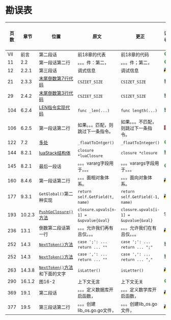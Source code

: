 # 勘误表

页数		| 章节		| 位置									| 原文									| 更正									| 读者					| 更正版次
------- | --------- | ------------------------------------- | ------------------------------------- | ------------------------------------- | --------------------- | ---------
VII		| 前言		| 第二段话								| 前18章的代表							| 前18章的代码							| ![moon][moon]			| 
11		| 2.2		| 第一段话第二行							| 。。。件：第二，							| 。。。件；第二，							| ![moon][moon]			| 
12		| 2.2.1		| 第三段话								| 调式信息								| 调试信息								| ![泡泡][泡泡]			| 
21		| 2.3.3		|[末尾倒数第7行代码][p21]					| `CSZIET_SIZE`							| `CSIZET_SIZE`							| ![小灰先生][小灰先生]	| 
29		| 2.4.2		|[末尾倒数第3行代码][p29]					| `CSZIET_SIZE`							| `CSIZET_SIZE`							| ![小灰先生][小灰先生]	| 
104		| 6.2.4		|[LEN指令实现代码][p104]					| `func _len(...)`						| `func length(...)`					| ![小灰先生][小灰先生]	| 
106		| 6.2.5		| 第一段话第二行							| 如果。。。匹配，则跳过下一条指令。			| 如果。。。不匹配，则跳过下一条指令。		| ![开心就好][开心就好]	| 
122		| 7.2		|[多处][p122]							| `_floatToIntger()`					| `_floatToInteger()`					| ![moon][moon]			| 
144		| 8.2.1		|[luaStack结构体][p144]					| `closure *luaClosure`					| `closure *closure`					| ![小灰先生][小灰先生]	| 
145		| 8.2.1		|最后一段话								| 。。。vararg字段用于。。。				| 。。。varargs字段用于。。。				| ![moon][moon]			| 
160		| 8.4.6		| 第一段话第二行							| 。。。面相对象体系。						| 。。。面向对象体系。						| ![泡泡][泡泡]			| 
177		| 9.3.1		| `GetGlobal()`第二种实现					| `return self.GetField(t, name)`		| `return self.GetField(-1, name)`		| ![泡泡][泡泡]			| 
193		| 10.2.3	| [`PushGoClosure()`方法][p193]			| `closure.upvals[n-1] = &upvalue{&val}`|`closure.upvals[i-1] = &upvalue{&val}` | ![孤舟钓客][孤舟钓客]	|
236		| 13.1		| 倒数第二段话第一行						| 。。。允许我们再有且仅。。。				| 。。。允许我们在有且仅。。。				| ![泡泡][泡泡]			| 
252		| 14.3		| [`NextToken()`方法][p252a]				| `case ';': ... return ... ""`			| `case ';': ... return ... ";"`		| ![小灰先生][小灰先生]	| 
252		| 14.3		| [`NextToken()`方法][p252b]				| `case ',': ... return ... ""`			| `case ',': ... return ... ","`		| ![小灰先生][小灰先生]	| 
263		| 14.3.8	| [`NextToken()`方法][p263]和下面的文字	| `isLatter()`							|	 `isLetter()`						| ![泡泡][泡泡]			| 
290		| 16.1.2	| 图16-2									| 上下文无言								| 上下文无关								| ![moon][moon]			| 
369		| 19.1		| 第二段话								| 。。。定义数据库开启函数，				| 。。。定义数学库开启函数，				| ![泡泡][泡泡]			| 
377		| 19.5		| 第三段话第二行							| 。。。创建lib_os.go.go文件，				| 。。。创建lib_os.go文件，				| ![泡泡][泡泡]			| 

[moon]: readers/moon.png?raw=true "moon"
[泡泡]: readers/paopao.jpeg?raw=true "泡泡"
[小灰先生]: readers/小灰先生.jpeg?raw=true "小灰先生"
[孤舟钓客]: readers/孤舟钓客.jpeg?raw=true "孤舟钓客"
[开心就好]: readers/开心就好.jpeg?raw=true "开心就好"

[p21]:   code/go/ch02/src/luago/binchunk/binary_chunk.go#L9
[p29]:   code/go/ch02/src/luago/binchunk/reader.go#L70
[p104]:  code/go/ch06/src/luago/vm/inst_operators.go#L100
[p122]:  code/go/ch07/src/luago/state/lua_table.go#L36
[p144]:  code/go/ch08/src/luago/state/lua_stack.go#L8
[p193]:  code/go/ch10/src/luago/state/api_push.go#L47
[p252a]: code/go/ch14/src/luago/compiler/lexer/lexer.go#L80
[p252b]: code/go/ch14/src/luago/compiler/lexer/lexer.go#L83
[p263]:  code/go/ch14/src/luago/compiler/lexer/lexer.go#L204
